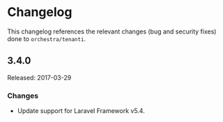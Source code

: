 # Changelog

This changelog references the relevant changes (bug and security fixes) done to `orchestra/tenanti`.

## 3.4.0

Released: 2017-03-29

### Changes

* Update support for Laravel Framework v5.4.
